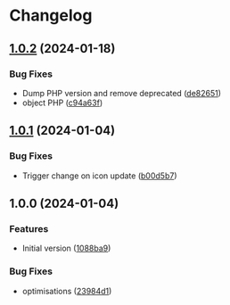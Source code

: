 # Changelog

## [1.0.2](https://github.com/agence-adeliom/acf-icon-field/compare/v1.0.1...v1.0.2) (2024-01-18)


### Bug Fixes

* Dump PHP version and remove deprecated ([de82651](https://github.com/agence-adeliom/acf-icon-field/commit/de82651c339cee648a5afd31f2b90c6ac86d98fd))
* object PHP ([c94a63f](https://github.com/agence-adeliom/acf-icon-field/commit/c94a63f1bea37585723be4fe202a1913c1d0e586))

## [1.0.1](https://github.com/agence-adeliom/acf-icon-field/compare/v1.0.0...v1.0.1) (2024-01-04)


### Bug Fixes

* Trigger change on icon update ([b00d5b7](https://github.com/agence-adeliom/acf-icon-field/commit/b00d5b77fafee542b89eca368b0f1c3451ea1f45))

## 1.0.0 (2024-01-04)


### Features

* Initial version ([1088ba9](https://github.com/agence-adeliom/acf-icon-field/commit/1088ba9a810c05ceb1ad7217173bafb1d45fef98))


### Bug Fixes

* optimisations ([23984d1](https://github.com/agence-adeliom/acf-icon-field/commit/23984d1878bbc4152c6984f8b7d38f2615e92c6b))
